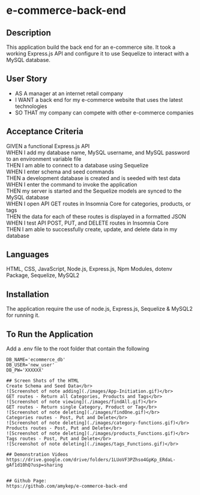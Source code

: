 # e-commerce-back-end
## Description
This application build the back end for an e-commerce site. It took a working Express.js API and configure it to use Sequelize to interact with a MySQL database.

## User Story
* AS A manager at an internet retail company
* I WANT a back end for my e-commerce website that uses the latest technologies
* SO THAT my company can compete with other e-commerce companies

## Acceptance Criteria
GIVEN a functional Express.js API</br>
WHEN I add my database name, MySQL username, and MySQL password to an environment variable file</br>
THEN I am able to connect to a database using Sequelize</br>
WHEN I enter schema and seed commands</br>
THEN a development database is created and is seeded with test data</br>
WHEN I enter the command to invoke the application</br>
THEN my server is started and the Sequelize models are synced to the MySQL database</br>
WHEN I open API GET routes in Insomnia Core for categories, products, or tags</br>
THEN the data for each of these routes is displayed in a formatted JSON</br>
WHEN I test API POST, PUT, and DELETE routes in Insomnia Core</br>
THEN I am able to successfully create, update, and delete data in my database</br>

## Languages
HTML, CSS, JavaScript, Node.js, Express.js, Npm Modules, dotenv Package, Sequelize, MySQL2

## Installation
The application require the use of node.js, Express.js, Sequelize & MySQL2 for running it.

## To Run the Application
Add a .env file to the root folder that contain the following
```
DB_NAME='ecommerce_db'
DB_USER='new_user'
DB_PW='XXXXXX'

## Screen Shots of the HTML
Create Schema and Seed Data</br>
![Screenshot of note adding](./images/App-Initiation.gif)</br>
GET routes - Return all Categories, Products and Tags</br>
![Screenshot of note viewing](./images/findAll.gif)</br>
GET routes - Return single Category, Product or Tag</br>
![Screenshot of note deleting](./images/findOne.gif)</br>
Categories routes - Post, Put and Delete</br>
![Screenshot of note deleting](./images/category-functions.gif)</br>
Products routes - Post, Put and Delete</br>
![Screenshot of note deleting](./images/products_Functions.gif)</br>
Tags routes - Post, Put and Delete</br>
![Screenshot of note deleting](./images/tags_Functions.gif)</br>

## Demonstration Videos
https://drive.google.com/drive/folders/1LUoVF3PZhso4GpKp_ERdaL-gAf1d10hQ?usp=sharing


## Github Page: 
https://github.com/amykep/e-commerce-back-end